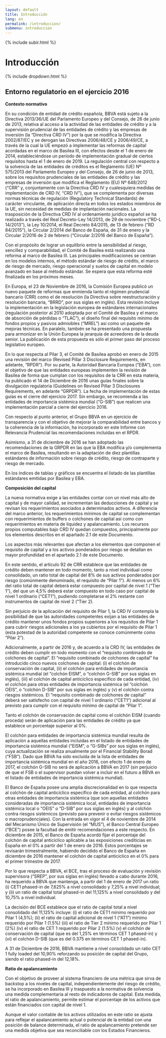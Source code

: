 ```yaml
---
layout: default
title: Introducción
lang: en
permalink: /introduccion/
submenu: introduccion
---
```


{% include subir.html %}


# Introducción

{% include dropdown.html %}

## Entorno regulatorio en el ejercicio 2016

**Contexto normativo**

En su condición de entidad de crédito española, BBVA está sujeto a la Directiva 2013/36/UE del Parlamento Europeo y del Consejo, de 26 de junio de 2013, relativa al acceso a la actividad de las entidades de crédito y a la supervisión prudencial de las entidades de crédito y las empresas de inversión (la “Directiva CRD IV”) por la que se modifica la Directiva 2002/87/EC y se derogan las Directivas 2006/48/CE y 2006/49/CE, a través de la cual la UE empezó a implementar las reformas de capital acordadas en el marco de Basilea III, con efectos desde el 1 de enero de 2014, estableciéndose un período de implementación gradual de ciertos requisitos hasta el 1 de enero de 2019. La regulación central con respecto a la solvencia de las entidades de créditos es el Reglamento (UE) Nº 575/2013 del Parlamento Europeo y del Consejo, de 26 de junio de 2013, sobre los requisitos prudenciales de las entidades de crédito y las empresas de inversión que modifica el Reglamento (EU) Nº 648/2012 (“CRR” y, conjuntamente con la Directiva CRD IV y cualesquiera medidas de implementación de CRD IV, “CRD IV”), que se complementa por diversas normas técnicas de regulación (Regulatory Technical Standards) de carácter vinculante, de aplicación directa en todos los estados miembros de la UE, sin necesidad de medidas de implantación nacionales. La trasposición de la Directiva CRD IV al ordenamiento jurídico español se ha realizado a través del Real Decreto-Ley 14/2013, de 29 de noviembre (“RD-L 14/2013”), la Ley 10/2014, el Real Decreto 84/2015, de 13 de febrero (“RD 84/2015”), la Circular 2/2014 del Banco de España, de 31 de enero y la Circular 2/2016 de 2 de febrero (“Circular 2/2016 del Banco de España”).

Con el propósito de lograr un equilibrio entre la sensibilidad al riesgo, sencillez y comparabilidad, el Comité de Basilea está realizando una reforma al marco de Basilea III. Las principales modificaciones se centran en los modelos internos, el método estándar de riesgo de crédito, el marco de riesgo de mercado, riesgo operacional y suelos de capital en modelo avanzado en base al método estándar. Se espera que esta reforma esté finalizada en los próximos meses.

En Europa, el 23 de Noviembre de 2016, la Comisión Europea publicó un nuevo paquete de reformas que enmienda tanto el régimen prudencial bancario (CRR) como el de resolución (la Directiva sobre reestructuración y resolución bancaria, “BRRD”, por sus siglas en inglés). Esta revisión incluye la implementación en la legislación europea de estándares internacionales (regulación posterior al 2010 adoptada por el Comité de Basilea y el marco de absorción de pérdidas o  “TLAC”), el diseño final del requisito mínimo de fondos propios y pasivos admisibles (“MREL”) así como un paquete de mejoras técnicas. En paralelo, también se ha presentado una propuesta para armonizar en la Unión Europea la jerarquía de acreedores de la deuda senior. La publicación de esta propuesta es sólo el primer paso del proceso legislativo europeo.

En lo que respecta al Pilar 3, el Comité de Basilea aprobó en enero de 2015 una revisión del marco (Revised Pillar 3 Disclosure Requirements, en adelante, “RPDR”). Por su parte, la Autoridad Bancaria Europea (“EBA”), con el objetivo de que las entidades europeas implementen la revisión de Basilea de forma que cumplan con los requisitos de la CRR en esta materia, ha publicado el 14 de Diciembre de 2016 unas guías finales sobre la divulgación regulatoria (Guidelines on Revised Pillar 3 Disclosures Requirements, en adelante “GRPDR”). La fecha de implementación de estas guías es el cierre del ejercicio 2017. Sin embargo, se recomienda a las entidades de importancia sistémica mundial (“G-SIB”) que realicen una implementación parcial a cierre del ejercicio 2016.

Con respecto al punto anterior, el Grupo BBVA en un ejercicio de transparencia y con el objetivo de mejorar la comparabilidad entre bancos y la coherencia de la información, ha incorporado en este Informe con Relevancia Prudencial las recomendaciones incluidas en el RPDR.

Asimismo, a 31 de diciembre de 2016 se han adoptado las recomendaciones de la GRPDR en las que la EBA modifica y/o complementa el marco de Basilea, resultando en la adaptación de diez plantillas estándares de información sobre riesgo de crédito, riesgo de contraparte y riesgo de mercado.

En los índices de tablas y gráficos se encuentra el listado de las plantillas estándares emitidas por Basilea y EBA.


**Composición del capital**

La nueva normativa exige a las entidades contar con un nivel más alto de capital y de mayor calidad, se incrementan las deducciones de capital y se revisan los requerimientos asociados a determinados activos. A diferencia del marco anterior, los requerimientos mínimos de capital se complementan con requerimientos de buffers o colchones de capital así como con requerimientos en materia de liquidez y apalancamiento. Los recursos propios computables bajo CRD IV quedan compuestos, principalmente por los elementos descritos en el apartado 2.1 de este Documento.

Los aspectos más relevantes que afectan a los elementos que componen el requisito de capital y a los activos ponderados por riesgo se detallan en mayor profundidad en el apartado 2.1 de este Documento.

En este sentido, el artículo 92 de CRR establece que las entidades de crédito deben mantener en todo momento, tanto a nivel individual como consolidado, un ratio total de capital del 8% de sus activos ponderados por riesgo (comúnmente denominado, el requisito de “Pilar 1”). Al menos un 6% del ratio total de capital deberá estar compuesto por capital de nivel 1 (“Tier 1”), del que un 4,5% deberá estar compuesto en todo caso por capital de nivel 1 ordinario (“CET1”), pudiendo completarse el 2% restante con instrumentos de capital de nivel 2 (“Tier 2).

Sin perjuicio de la aplicación del requisito de Pilar 1, la CRD IV contempla la posibilidad de que las autoridades competentes exijan a las entidades de crédito mantener unos fondos propios superiores a los requisitos de Pilar 1 para cubrir riesgos adicionales a los ya cubiertos por el requisito de Pilar 1 (esta potestad de la autoridad competente se conoce comúnmente como “Pilar 2”).

Adicionalmente, a partir de 2016 y, de acuerdo a la CRD IV, las entidades de crédito deben cumplir en todo momento con el “requisito combinado de colchones de capital”. El “requisito combinado de colchones de capital” ha introducido cinco nuevos colchones de capital: (i) el colchón de conservación de capital, (ii) el colchón para entidades de importancia sistémica mundial (el “colchón EISM”, o “colchón G-SIB” por sus siglas en inglés), (iii) el colchón de capital anticíclico específico de cada entidad, (iv) el colchón para otras entidades de importancia sistémica (el “colchón OEIS”, o “colchón D-SIB” por sus siglas en inglés) y (v) el colchón contra riesgos sistémicos. El “requisito combinado de colchones de capital” deberá ser satisfecho con capital de nivel 1 ordinario (“CET1”) adicional al previsto para cumplir con el requisito mínimo de capital de “Pilar 1”.

Tanto el colchón de conservación de capital como el colchón EISM (cuando proceda) serán de aplicación para las entidades de crédito ya que establece un porcentaje superior al 0%.

El colchón para entidades de importancia sistémica mundial resulta de aplicación a aquellas entidades incluidas en el listado de entidades de importancia sistémica mundial (“EISM”, o “G-SIBs” por sus siglas en inglés), cuya actualización se realiza anualmente por el Financial Stability Borad (“FSB”). Dado que BBVA ha sido excluida de la lista de entidades de importancia sistémica mundial en el año 2016, con efecto 1 de enero de 2017, el colchón G-SIB no será de aplicación a BBVA en 2017 (sin perjuicio de que el FSB o el supervisor puedan volver a incluir en el futuro a BBVA en el listado de entidades de importancia sistémica mundial).

El Banco de España posee una amplia discrecionalidad en lo que respecta al colchón de capital anticíclico específico de cada entidad, al colchón para otras entidades de importancia sistémica (que son aquellas entidades consideradas de importancia sistémica local, entidades de importancia sistémica local o “OEIS” o “D-SIB” por sus siglas en inglés) y al colchón contra riesgos sistémicos (previsto para prevenir o evitar riesgos sistémicos o macroprudenciales). Con la entrada en vigor el 4 de noviembre de 2014 del Mecanismo Único de Supervisión (el “MUS”), el Banco Central Europeo (“BCE”) posee la facultad de emitir recomendaciones a este respecto.
En diciembre de 2015, el Banco de España acordó fijar el porcentaje del colchón de capital anticíclico aplicable a las exposiciones crediticias en España en el 0% a partir del 1 de enero de 2016. Estos porcentajes se revisarán trimestralmente, habiendo decidido el Banco de España en diciembre de 2016 mantener el colchón de capital anticíclico en el 0% para el primer trimestre de 2017.

Por lo que respecta a BBVA, el BCE, tras el proceso de evaluación y revisión supervisora (“SREP”, por sus siglas en inglés) llevado a cabo durante 2016, ha requerido a BBVA que mantenga, a partir del 1 de enero de 2017 un ratio (i) CET1 phased-in de 7,625% a nivel consolidado y 7,25% a nivel individual; y (ii) un ratio de capital total phased-in del 11,125% a nivel consolidado y del 10,75% a nivel individual.

La decisión del BCE establece que el ratio de capital total a nivel consolidado del 11,125% incluye: (i) el ratio de CET1 mínimo requerido por Pilar 1 (4,5%); (ii) el ratio de capital adicional de nivel 1 (“AT1”) mínimo requerido por Pilar 1 (1.5%) (iii) el ratio de Tier 2 mínimo requerido por Pilar 1 (2%) (iv) el ratio de CET 1 requerido por Pilar 2 (1.5%) (v) el colchón de conservación de capital (que es del 1,25% en términos CET 1 phased-in) y (vi) el colchón D-SIB (que es del 0.375 en términos CET 1 phased-in).

A 31 de Diciembre de 2016, BBVA mantiene a nivel consolidado un ratio CET 1 fully loaded del 10,90% reforzando su posición de capital del Grupo, siendo el ratio phased-in del 12,18%.


**Ratio de apalancamiento**

Con el objetivo de proveer al sistema financiero de una métrica que sirva de backstop a los niveles de capital, independientemente del riesgo de crédito, se ha incorporado en Basilea III y traspuesto a la normativa de solvencia una medida complementaria al resto de indicadores de capital. Esta medida, el ratio de apalancamiento, permite estimar el porcentaje de los activos que están financiados con capital de nivel 1.

Aunque el valor contable de los activos utilizados en este ratio se ajusta para reflejar el apalancamiento actual o potencial de la entidad con una posición de balance determinada, el ratio de apalancamiento pretende ser una medida objetiva que sea reconciliable con los Estados Financieros.